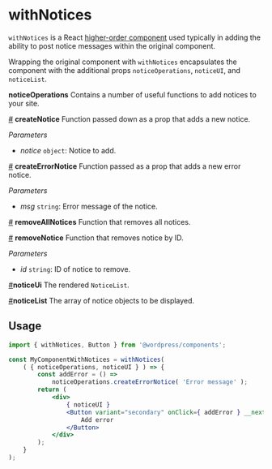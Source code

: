 # withNotices

`withNotices` is a React [higher-order component](https://facebook.github.io/react/docs/higher-order-components.html) used typically in adding the ability to post notice messages within the original component.

Wrapping the original component with `withNotices` encapsulates the component with the additional props `noticeOperations`, `noticeUI`, and `noticeList`.

**noticeOperations**
Contains a number of useful functions to add notices to your site.

<a  name="createNotice"  href="#createNotice">#</a> **createNotice**
Function passed down as a prop that adds a new notice.

_Parameters_

-   _notice_ `object`: Notice to add.

<a  name="createErrorNotice"  href="#createErrorNotice">#</a> **createErrorNotice**
Function passed as a prop that adds a new error notice.

_Parameters_

-   _msg_ `string`: Error message of the notice.

<a  name="removeAllNotices"  href="#removeAllNotices">#</a> **removeAllNotices**
Function that removes all notices.

<a  name="removeNotice"  href="#removeNotice">#</a> **removeNotice**
Function that removes notice by ID.

_Parameters_

-   _id_ `string`: ID of notice to remove.

<a  name="noticeUi"  href="#noticeUi">#</a>**noticeUi**
The rendered `NoticeList`.

<a  name="noticeList"  href="#noticeList">#</a>**noticeList**
The array of notice objects to be displayed.

## Usage

```jsx
import { withNotices, Button } from '@wordpress/components';

const MyComponentWithNotices = withNotices(
	( { noticeOperations, noticeUI } ) => {
		const addError = () =>
			noticeOperations.createErrorNotice( 'Error message' );
		return (
			<div>
				{ noticeUI }
				<Button variant="secondary" onClick={ addError } __next40pxDefaultSize>
					Add error
				</Button>
			</div>
		);
	}
);
```
